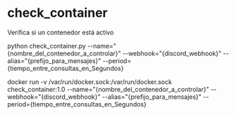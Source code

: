 # check_container
Verifica si un contenedor está activo

python check_container.py --name="{nombre_del_contenedor_a_controlar}" --webhook="{discord_webhook}" --alias="{prefijo_para_mensajes}" --period={tiempo_entre_consultas_en_Segundos}


docker run -v /var/run/docker.sock:/var/run/docker.sock check_container:1.0 --name="{nombre_del_contenedor_a_controlar}" --webhook="{discord_webhook}" --alias="{prefijo_para_mensajes}" --period={tiempo_entre_consultas_en_Segundos}